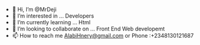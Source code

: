 - 👋 Hi, I’m @MrDeji
- 👀 I’m interested in ... Developers 
- 🌱 I’m currently learning ... Html  
- 💞️ I’m looking to collaborate on ... Front End Web developemt  
- 📫 How to reach me  AlabiHnery@gmail.com or Phone :+2348130121687

<!---
MrDeji/MrDeji is a ✨ special ✨ repository because its `README.md` (this file) appears on your GitHub profile.
You can click the Preview link to take a look at your changes.
--->
